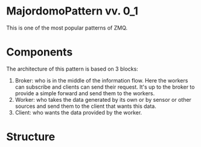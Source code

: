 # MajordomoPattern vv. 0_1

This is one of the most popular patterns of ZMQ. 

# Components
  
The architecture of this pattern is based on 3 blocks:
   1) Broker: who is in the middle of the information flow. Here the workers can subscribe and clients can send their request. It's up to the broker to provide a simple forward
      and send them to the workers. 
   2) Worker: who takes the data generated by its own or by sensor or other sources and send them to the client that wants this data.
   3) Client: who wants the data provided by the worker.
 
 
# Structure


